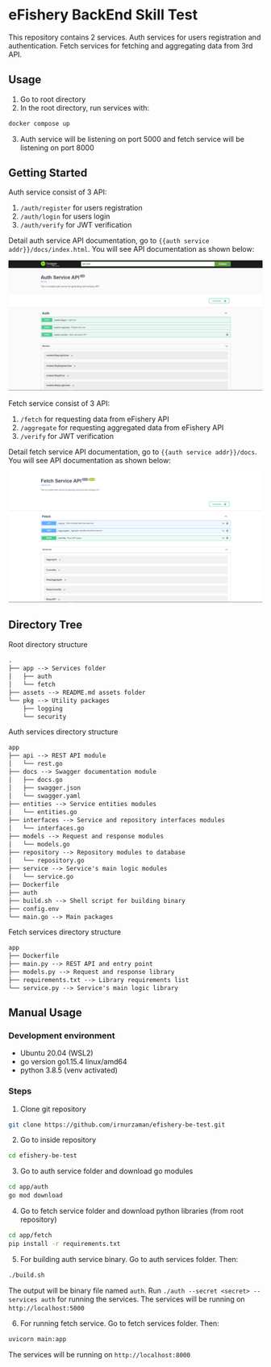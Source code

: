 # eFishery BackEnd Skill Test
This repository contains 2 services. Auth services for users registration and authentication. Fetch services for fetching and aggregating data from 3rd API.

## Usage
1. Go to root directory
2. In the root directory, run services with:
```sh
docker compose up
```
3. Auth service will be listening on port 5000 and fetch service will be listening on port 8000

## Getting Started
Auth service consist of 3 API:

1. `/auth/register` for users registration
2. `/auth/login` for users login
3. `/auth/verify` for JWT verification

Detail auth service API documentation, go to `{{auth service addr}}/docs/index.html`. You will see API documentation as shown below:

![auth service API](https://github.com/irnurzaman/efishery-be-test/blob/documentation/assets/auth-service-documentation.png?raw=true)

Fetch service consist of 3 API:
1. `/fetch` for requesting data from eFishery API
2. `/aggregate` for requesting aggregated data from eFishery API
3. `/verify` for JWT verification

Detail fetch service API documentation, go to `{{auth service addr}}/docs`. You will see API documentation as shown below:

![fetch service API](https://github.com/irnurzaman/efishery-be-test/blob/documentation/assets/fetch-service-documentation.png?raw=true)

## Directory Tree
Root directory structure

```
.
├── app --> Services folder
│   ├── auth 
│   └── fetch
├── assets --> README.md assets folder
└── pkg --> Utility packages
    ├── logging
    └── security
```

Auth services directory structure
```
app
├── api --> REST API module
│   └── rest.go
├── docs --> Swagger documentation module
│   ├── docs.go
│   ├── swagger.json
│   └── swagger.yaml
├── entities --> Service entities modules
│   └── entities.go
├── interfaces --> Service and repository interfaces modules
│   └── interfaces.go
├── models --> Request and response modules
│   └── models.go
├── repository --> Repository modules to database
│   └── repository.go
├── service --> Service's main logic modules
│   └── service.go
├── Dockerfile
├── auth
├── build.sh --> Shell script for building binary
├── config.env
└── main.go --> Main packages
```

Fetch services directory structure
```
app
├── Dockerfile
├── main.py --> REST API and entry point
├── models.py --> Request and response library
├── requirements.txt --> Library requirements list
└── service.py --> Service's main logic library
```

## Manual Usage
### Development environment
- Ubuntu 20.04 (WSL2)
- go version go1.15.4 linux/amd64
- python 3.8.5 (venv activated)

### Steps
1. Clone git repository
```sh
git clone https://github.com/irnurzaman/efishery-be-test.git
```

2. Go to inside repository
```sh
cd efishery-be-test
```

3. Go to auth service folder and download go modules
```sh
cd app/auth
go mod download
```

4. Go to fetch service folder and download python libraries (from root repository)
```sh
cd app/fetch
pip install -r requirements.txt
```

5. For building auth service binary. Go to auth services folder. Then:
```sh
./build.sh
```
The output will be binary file named `auth`. Run `./auth --secret <secret> --services auth` for running the services. The services will be running on `http://localhost:5000`

6. For running fetch service. Go to fetch services folder. Then:
```sh
uvicorn main:app
```
 The services will be running on `http://localhost:8000`